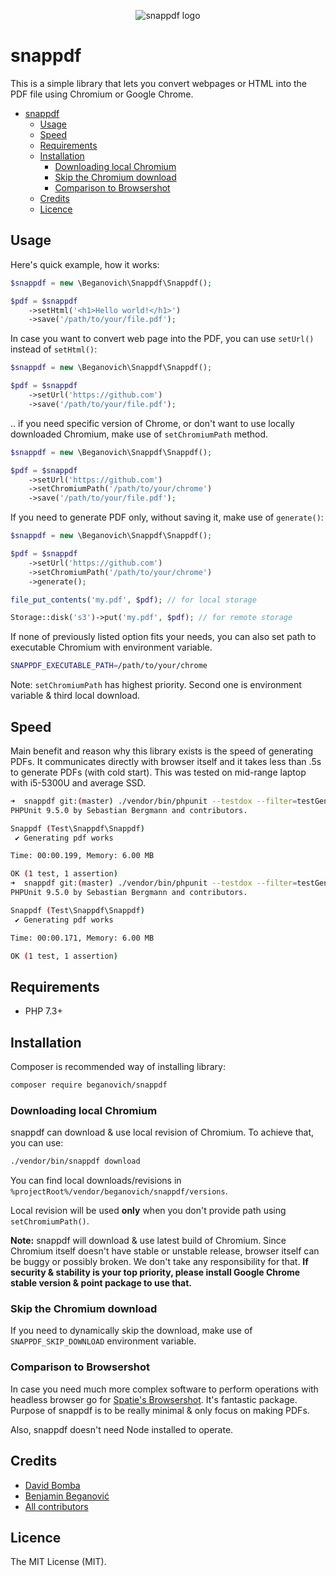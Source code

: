 <p align="center">
    <img src="https://raw.githubusercontent.com/beganovich/snappdf/master/cover.png" alt="snappdf logo">
</p>

# snappdf
This is a simple library that lets you convert webpages or HTML into the PDF file using Chromium or Google Chrome.

- [snappdf](#snappdf)
  * [Usage](#usage)
  * [Speed](#speed)
  * [Requirements](#requirements)
  * [Installation](#installation)
    + [Downloading local Chromium](#downloading-local-chromium)
    + [Skip the Chromium download](#skip-the-chromium-download)
    + [Comparison to Browsershot](#comparison-to-browsershot)
  * [Credits](#credits)
  * [Licence](#licence)

## Usage

Here's quick example, how it works:

```php
$snappdf = new \Beganovich\Snappdf\Snappdf();

$pdf = $snappdf
    ->setHtml('<h1>Hello world!</h1>')
    ->save('/path/to/your/file.pdf');
```

In case you want to convert web page into the PDF, you can use `setUrl()` instead of `setHtml()`:

```php
$snappdf = new \Beganovich\Snappdf\Snappdf();

$pdf = $snappdf
    ->setUrl('https://github.com')
    ->save('/path/to/your/file.pdf');
```

.. if you need specific version of Chrome, or don't want to use locally downloaded Chromium, make use of `setChromiumPath` method.

```php
$snappdf = new \Beganovich\Snappdf\Snappdf();

$pdf = $snappdf
    ->setUrl('https://github.com')
    ->setChromiumPath('/path/to/your/chrome')
    ->save('/path/to/your/file.pdf');
```

If you need to generate PDF only, without saving it, make use of `generate()`:

```php
$snappdf = new \Beganovich\Snappdf\Snappdf();

$pdf = $snappdf
    ->setUrl('https://github.com')
    ->setChromiumPath('/path/to/your/chrome')
    ->generate();

file_put_contents('my.pdf', $pdf); // for local storage

Storage::disk('s3')->put('my.pdf', $pdf); // for remote storage
```

If none of previously listed option fits your needs, you can also set path to executable Chromium with environment variable.
```bash
SNAPPDF_EXECUTABLE_PATH=/path/to/your/chrome
```

Note: `setChromiumPath` has highest priority. Second one is environment variable & third local download.

## Speed
Main benefit and reason why this library exists is the speed of generating PDFs. It communicates directly with browser itself and it takes less than .5s to generate PDFs (with cold start). This was tested on mid-range laptop with i5-5300U and average SSD.

```bash
➜  snappdf git:(master) ./vendor/bin/phpunit --testdox --filter=testGeneratingPdfWorks
PHPUnit 9.5.0 by Sebastian Bergmann and contributors.

Snappdf (Test\Snappdf\Snappdf)
 ✔ Generating pdf works

Time: 00:00.199, Memory: 6.00 MB

OK (1 test, 1 assertion)
➜  snappdf git:(master) ./vendor/bin/phpunit --testdox --filter=testGeneratingPdfWorks
PHPUnit 9.5.0 by Sebastian Bergmann and contributors.

Snappdf (Test\Snappdf\Snappdf)
 ✔ Generating pdf works

Time: 00:00.171, Memory: 6.00 MB

OK (1 test, 1 assertion)
```


## Requirements
- PHP 7.3+

## Installation
Composer is recommended way of installing library:

```bash
composer require beganovich/snappdf
```

### Downloading local Chromium
snappdf can download & use local revision of Chromium. To achieve that, you can use:

```bash
./vendor/bin/snappdf download
```

You can find local downloads/revisions in `%projectRoot%/vendor/beganovich/snappdf/versions`.

Local revision will be used **only** when you don't provide path using `setChromiumPath()`.

**Note:** snappdf will download & use latest build of Chromium. Since Chromium itself doesn't have stable or unstable release, browser itself can be buggy or possibly broken. We don't take any responsibility for that. **If security & stability is your top priority, please install Google Chrome stable version & point package to use that.** 

### Skip the Chromium download
If you need to dynamically skip the download, make use of `SNAPPDF_SKIP_DOWNLOAD` environment variable.

### Comparison to Browsershot
In case you need much more complex software to perform operations with headless browser go for [Spatie's Browsershot](https://github.com/spatie/browsershot). It's fantastic package.
Purpose of snappdf is to be really minimal & only focus on making PDFs.

Also, snappdf doesn't need Node installed to operate.
## Credits
- [David Bomba](https://github.com/turbo124)
- [Benjamin Beganović](https://github.com/beganovich)
- [All contributors](https://github.com/beganovich/snappdf/contributors)

## Licence
The MIT License (MIT).

